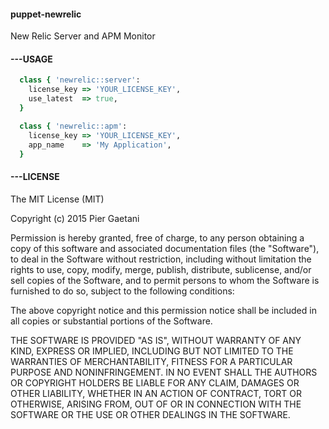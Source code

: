 #### puppet-newrelic
New Relic Server and APM Monitor

#### ---USAGE ####
```ruby
  class { 'newrelic::server':
    license_key => 'YOUR_LICENSE_KEY',
    use_latest  => true,
  }

  class { 'newrelic::apm':
    license_key => 'YOUR_LICENSE_KEY',
    app_name    => 'My Application',
  }
```
#### ---LICENSE ####
The MIT License (MIT)

Copyright (c) 2015 Pier Gaetani

Permission is hereby granted, free of charge, to any person obtaining a copy
of this software and associated documentation files (the "Software"), to deal
in the Software without restriction, including without limitation the rights
to use, copy, modify, merge, publish, distribute, sublicense, and/or sell
copies of the Software, and to permit persons to whom the Software is
furnished to do so, subject to the following conditions:

The above copyright notice and this permission notice shall be included in all
copies or substantial portions of the Software.

THE SOFTWARE IS PROVIDED "AS IS", WITHOUT WARRANTY OF ANY KIND, EXPRESS OR
IMPLIED, INCLUDING BUT NOT LIMITED TO THE WARRANTIES OF MERCHANTABILITY,
FITNESS FOR A PARTICULAR PURPOSE AND NONINFRINGEMENT. IN NO EVENT SHALL THE
AUTHORS OR COPYRIGHT HOLDERS BE LIABLE FOR ANY CLAIM, DAMAGES OR OTHER
LIABILITY, WHETHER IN AN ACTION OF CONTRACT, TORT OR OTHERWISE, ARISING FROM,
OUT OF OR IN CONNECTION WITH THE SOFTWARE OR THE USE OR OTHER DEALINGS IN THE
SOFTWARE.
